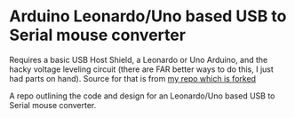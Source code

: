 # Arduino Leonardo/Uno based USB to Serial mouse converter 

Requires a basic USB Host Shield, a Leonardo or Uno Arduino, and the hacky voltage leveling circuit (there are FAR better ways to do this, I just had parts on hand).  Source for that is from [my repo which is forked](https://github.com/kroy-the-rabbit/ps2serial)

A repo outlining the code and design for an Leonardo/Uno based USB to Serial mouse converter.  
